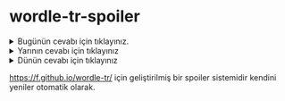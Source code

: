 # wordle-tr-spoiler

<details>
  <summary>Bugünün cevabı için tıklayınız.</summary>
  <br>
    <b> kırat </b>
</details>

<details>
  <summary>Yarının cevabı için tıklayınız</summary>
  <br>
   <b> matuh </b>
</details>

<details>
  <summary>Dünün cevabı için tıklayınız </summary>
  <br>
  <b> vacip </b>
</details>

https://f.github.io/wordle-tr/ için geliştirilmiş bir spoiler sistemidir kendini yeniler otomatik olarak.

